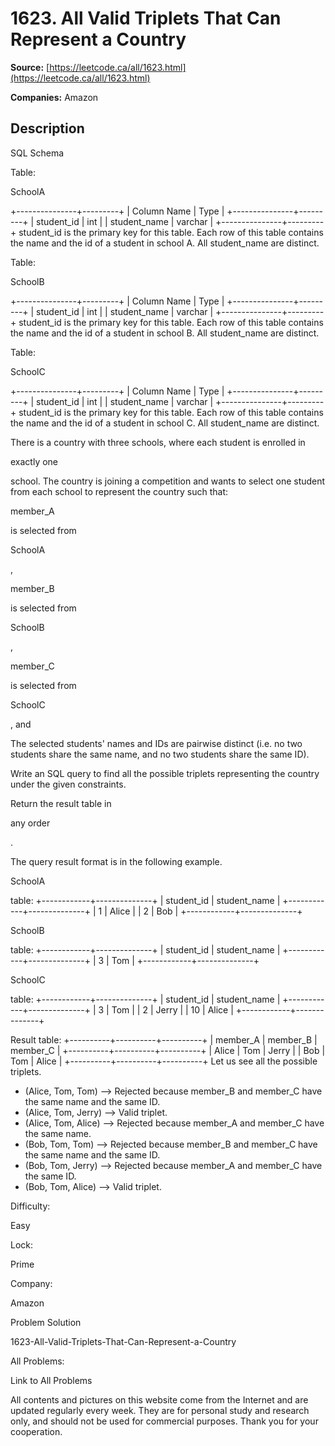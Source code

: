 # 1623. All Valid Triplets That Can Represent a Country

**Source:** [https://leetcode.ca/all/1623.html](https://leetcode.ca/all/1623.html)

**Companies:** Amazon

## Description

SQL Schema

Table:

SchoolA

+---------------+---------+
| Column Name   | Type    |
+---------------+---------+
| student_id    | int     |
| student_name  | varchar |
+---------------+---------+
student_id is the primary key for this table.
Each row of this table contains the name and the id of a student in school A.
All student_name are distinct.

Table:

SchoolB

+---------------+---------+
| Column Name   | Type    |
+---------------+---------+
| student_id    | int     |
| student_name  | varchar |
+---------------+---------+
student_id is the primary key for this table.
Each row of this table contains the name and the id of a student in school B.
All student_name are distinct.

Table:

SchoolC

+---------------+---------+
| Column Name   | Type    |
+---------------+---------+
| student_id    | int     |
| student_name  | varchar |
+---------------+---------+
student_id is the primary key for this table.
Each row of this table contains the name and the id of a student in school C.
All student_name are distinct.

There is a country with three schools, where each student is enrolled in

exactly
                one

school. The country is joining a competition and wants to select one
                student from each school to represent the country such that:

member_A

is selected from

SchoolA

,

member_B

is selected from

SchoolB

,

member_C

is selected from

SchoolC

, and

The selected students' names and IDs are pairwise distinct (i.e. no two students
                    share the same name, and no two students share the same ID).

Write an SQL query to find all the possible triplets representing the country under
                the given constraints.

Return the result table in

any order

.

The query result format is in the following example.

SchoolA

table:
+------------+--------------+
| student_id | student_name |
+------------+--------------+
| 1          | Alice        |
| 2          | Bob          |
+------------+--------------+

SchoolB

table:
+------------+--------------+
| student_id | student_name |
+------------+--------------+
| 3          | Tom          |
+------------+--------------+

SchoolC

table:
+------------+--------------+
| student_id | student_name |
+------------+--------------+
| 3          | Tom          |
| 2          | Jerry        |
| 10         | Alice        |
+------------+--------------+

Result table:
+----------+----------+----------+
| member_A | member_B | member_C |
+----------+----------+----------+
| Alice    | Tom      | Jerry    |
| Bob      | Tom      | Alice    |
+----------+----------+----------+
Let us see all the possible triplets.
- (Alice, Tom, Tom) --> Rejected because member_B and member_C have the same name and the same ID.
- (Alice, Tom, Jerry) --> Valid triplet.
- (Alice, Tom, Alice) --> Rejected because member_A and member_C have the same name.
- (Bob, Tom, Tom) --> Rejected because member_B and member_C have the same name and the same ID.
- (Bob, Tom, Jerry) --> Rejected because member_A and member_C have the same ID.
- (Bob, Tom, Alice) --> Valid triplet.

Difficulty:

Easy

Lock:

Prime

Company:

Amazon

Problem Solution

1623-All-Valid-Triplets-That-Can-Represent-a-Country

All Problems:

Link to All Problems

All contents and pictures on this website come from the Internet and are updated regularly every week. They are for personal study and research only, and should not be used for commercial purposes. Thank you for your cooperation.

